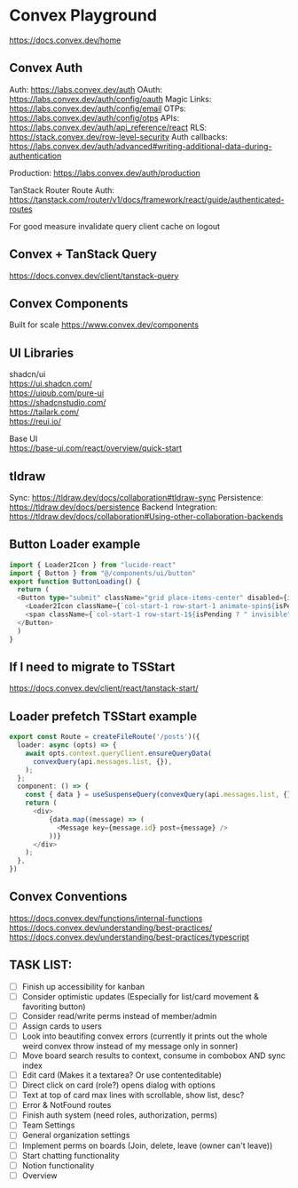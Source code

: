 # Convex Playground

https://docs.convex.dev/home

## Convex Auth

Auth: https://labs.convex.dev/auth
OAuth: https://labs.convex.dev/auth/config/oauth
Magic Links: https://labs.convex.dev/auth/config/email
OTPs: https://labs.convex.dev/auth/config/otps
APIs: https://labs.convex.dev/auth/api_reference/react
RLS: https://stack.convex.dev/row-level-security
Auth callbacks: https://labs.convex.dev/auth/advanced#writing-additional-data-during-authentication

Production: https://labs.convex.dev/auth/production

TanStack Router Route Auth: https://tanstack.com/router/v1/docs/framework/react/guide/authenticated-routes

For good measure invalidate query client cache on logout

## Convex + TanStack Query

https://docs.convex.dev/client/tanstack-query

## Convex Components

Built for scale
https://www.convex.dev/components

## UI Libraries

shadcn/ui  
https://ui.shadcn.com/  
https://uipub.com/pure-ui  
https://shadcnstudio.com/  
https://tailark.com/  
https://reui.io/

Base UI  
https://base-ui.com/react/overview/quick-start

## tldraw

Sync: https://tldraw.dev/docs/collaboration#tldraw-sync
Persistence: https://tldraw.dev/docs/persistence
Backend Integration: https://tldraw.dev/docs/collaboration#Using-other-collaboration-backends

## Button Loader example

```typescript
import { Loader2Icon } from "lucide-react"
import { Button } from "@/components/ui/button"
export function ButtonLoading() {
  return (
  <Button type="submit" className="grid place-items-center" disabled={isPending}>
    <Loader2Icon className={`col-start-1 row-start-1 animate-spin${isPending ? " visible" : " invisible"}`} />
    <span className={`col-start-1 row-start-1${isPending ? " invisible" : " visible"}`}>Create board</span>
  </Button>
  )
}
```

## If I need to migrate to TSStart

https://docs.convex.dev/client/react/tanstack-start/

## Loader prefetch TSStart example

```typescript
export const Route = createFileRoute('/posts')({
  loader: async (opts) => {
    await opts.context.queryClient.ensureQueryData(
      convexQuery(api.messages.list, {}),
    );
  };
  component: () => {
    const { data } = useSuspenseQuery(convexQuery(api.messages.list, {}));
    return (
      <div>
	      {data.map((message) => (
	        <Message key={message.id} post={message} />
	      ))}
      </div>
    );
  },
})
```

## Convex Conventions

https://docs.convex.dev/functions/internal-functions
https://docs.convex.dev/understanding/best-practices/
https://docs.convex.dev/understanding/best-practices/typescript

## TASK LIST:

- [ ] Finish up accessibility for kanban
- [ ] Consider optimistic updates (Especially for list/card movement & favoriting button)
- [ ] Consider read/write perms instead of member/admin
- [ ] Assign cards to users
- [ ] Look into beautifing convex errors (currently it prints out the whole weird convex throw instead of my message only in sonner)
- [ ] Move board search results to context, consume in combobox AND sync index
- [ ] Edit card (Makes it a textarea? Or use contenteditable)
- [ ] Direct click on card (role?) opens dialog with options
- [ ] Text at top of card max lines with scrollable, show list, desc?
- [ ] Error & NotFound routes
- [ ] Finish auth system (need roles, authorization, perms)
- [ ] Team Settings
- [ ] General organization settings
- [ ] Implement perms on boards (Join, delete, leave (owner can't leave))
- [ ] Start chatting functionality
- [ ] Notion functionality
- [ ] Overview
